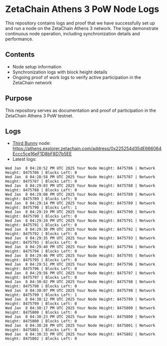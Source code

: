 # ZetaChain Athens 3 PoW Node Logs
This repository contains logs and proof that we have successfully set up and run a node on the ZetaChain Athens 3 network. The logs demonstrate continuous node operation, including synchronization details and performance.

## Contents
- Node setup information
- Synchronization logs with block height details
- Ongoing proof of work logs to verify active participation in the ZetaChain network

## Purpose
This repository serves as documentation and proof of participation in the ZetaChain Athens 3 PoW testnet.

## Logs

- [Third Bunny](https://thirdbunny.xyz/) node: https://athens.explorer.zetachain.com/address/0x225254d35dE666064Eccc5ce16eF1D8bF8D7b5EE
- Latest logs:
```
Wed Jan  8 04:28:52 PM UTC 2025 Your Node Height: 8475786 | Network Height: 8475786 | Blocks Left: 0
Wed Jan  8 04:28:58 PM UTC 2025 Your Node Height: 8475787 | Network Height: 8475787 | Blocks Left: 0
Wed Jan  8 04:29:03 PM UTC 2025 Your Node Height: 8475788 | Network Height: 8475788 | Blocks Left: 0
Wed Jan  8 04:29:08 PM UTC 2025 Your Node Height: 8475789 | Network Height: 8475789 | Blocks Left: 0
Wed Jan  8 04:29:14 PM UTC 2025 Your Node Height: 8475789 | Network Height: 8475790 | Blocks Left: 1
Wed Jan  8 04:29:19 PM UTC 2025 Your Node Height: 8475790 | Network Height: 8475790 | Blocks Left: 0
Wed Jan  8 04:29:24 PM UTC 2025 Your Node Height: 8475791 | Network Height: 8475791 | Blocks Left: 0
Wed Jan  8 04:29:30 PM UTC 2025 Your Node Height: 8475792 | Network Height: 8475792 | Blocks Left: 0
Wed Jan  8 04:29:35 PM UTC 2025 Your Node Height: 8475793 | Network Height: 8475793 | Blocks Left: 0
Wed Jan  8 04:29:40 PM UTC 2025 Your Node Height: 8475794 | Network Height: 8475794 | Blocks Left: 0
Wed Jan  8 04:29:46 PM UTC 2025 Your Node Height: 8475795 | Network Height: 8475795 | Blocks Left: 0
Wed Jan  8 04:29:51 PM UTC 2025 Your Node Height: 8475796 | Network Height: 8475796 | Blocks Left: 0
Wed Jan  8 04:29:56 PM UTC 2025 Your Node Height: 8475797 | Network Height: 8475797 | Blocks Left: 0
Wed Jan  8 04:30:02 PM UTC 2025 Your Node Height: 8475798 | Network Height: 8475798 | Blocks Left: 0
Wed Jan  8 04:30:07 PM UTC 2025 Your Node Height: 8475798 | Network Height: 8475799 | Blocks Left: 1
Wed Jan  8 04:30:12 PM UTC 2025 Your Node Height: 8475799 | Network Height: 8475799 | Blocks Left: 0
Wed Jan  8 04:30:17 PM UTC 2025 Your Node Height: 8475800 | Network Height: 8475800 | Blocks Left: 0
Wed Jan  8 04:30:23 PM UTC 2025 Your Node Height: 8475800 | Network Height: 8475800 | Blocks Left: 0
Wed Jan  8 04:30:28 PM UTC 2025 Your Node Height: 8475801 | Network Height: 8475801 | Blocks Left: 0
Wed Jan  8 04:30:33 PM UTC 2025 Your Node Height: 8475802 | Network Height: 8475802 | Blocks Left: 0
```
